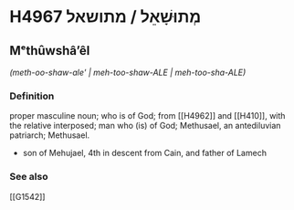 # H4967 מְתוּשָׁאֵל / מתושאל

## Mᵉthûwshâʼêl

_(meth-oo-shaw-ale' | meh-too-shaw-ALE | meh-too-sha-ALE)_

### Definition

proper masculine noun; who is of God; from [[H4962]] and [[H410]], with the relative interposed; man who (is) of God; Methusael, an antediluvian patriarch; Methusael.

- son of Mehujael, 4th in descent from Cain, and father of Lamech
### See also

[[G1542]]

